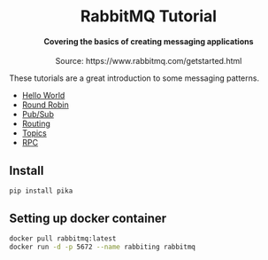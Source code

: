 <h1 align="center">
    RabbitMQ Tutorial
</h1>

<h4 align="center">
    Covering the basics of creating messaging applications
</h4>

<p align="center">
    Source: https://www.rabbitmq.com/getstarted.html
</p>

These tutorials are a great introduction to some messaging patterns.

- [Hello World](./tutorial_1/)
- [Round Robin](./tutorial_2/)
- [Pub/Sub](./tutorial_3/)
- [Routing](./tutorial_4/)
- [Topics](./tutorial_5/)
- [RPC](./tutorial_6/)

## Install

```
pip install pika
```

## Setting up docker container

```bash
docker pull rabbitmq:latest
docker run -d -p 5672 --name rabbiting rabbitmq
```
